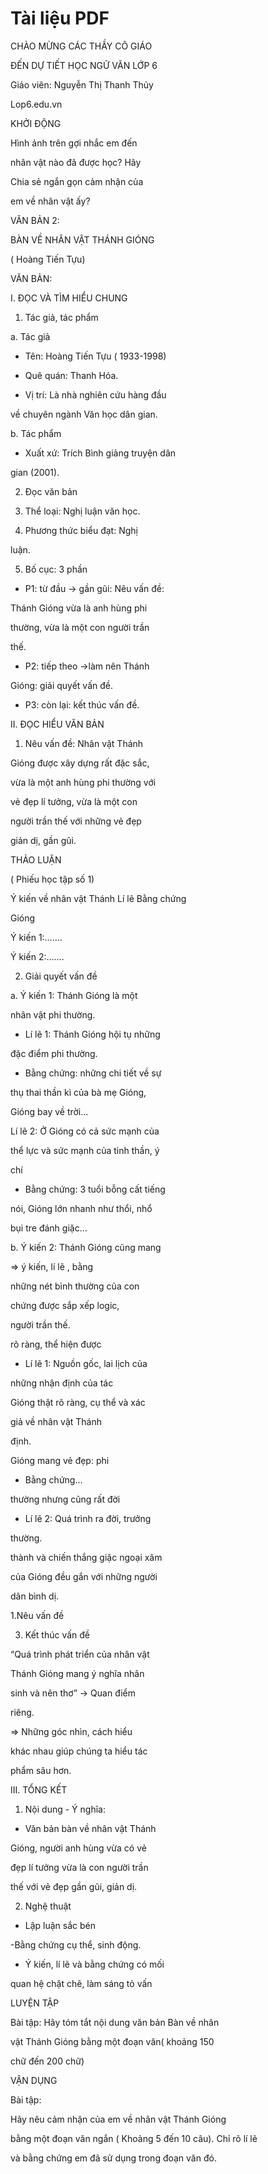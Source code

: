 # Tài liệu PDF

CHÀO MỪNG CÁC THẦY CÔ GIÁO

ĐẾN DỰ TIẾT HỌC NGỮ VĂN LỚP 6

Giáo viên: Nguyễn Thị Thanh Thủy

Lop6.edu.vn

KHỞI ĐỘNG

Hình ảnh trên gợi nhắc em đến

nhân vật nào đã được học? Hãy

Chia sẻ ngắn gọn cảm nhận của

em về nhân vật ấy?

VĂN BẢN 2:

BÀN VỀ NHÂN VẬT THÁNH GIÓNG

( Hoàng Tiến Tựu)

VĂN BẢN:

I. ĐỌC VÀ TÌM HIỂU CHUNG

1. Tác giả, tác phẩm

a. Tác giả

- Tên: Hoàng Tiến Tựu ( 1933-1998)

- Quê quán: Thanh Hóa.

- Vị trí: Là nhà nghiên cứu hàng đầu

về chuyên ngành Văn học dân gian.

b. Tác phẩm

- Xuất xứ: Trích Bình giảng truyện dân

gian (2001).

2. Đọc văn bản

3. Thể loại: Nghị luận văn học.

4. Phương thức biểu đạt: Nghị

luận.

5. Bố cục: 3 phần

- P1: từ đầu → gần gũi: Nêu vấn đề:

Thánh Gióng vừa là anh hùng phi

thường, vừa là một con người trần

thế.

- P2: tiếp theo →làm nên Thánh

Gióng: giải quyết vấn đề.

- P3: còn lại: kết thúc vấn đề.

II. ĐỌC HIỂU VĂN BẢN

1. Nêu vấn đề: Nhân vật Thánh

Gióng được xây dựng rất đặc sắc,

vừa là một anh hùng phi thường với

vẻ đẹp lí tưởng, vừa là một con

người trần thế với những vẻ đẹp

giản dị, gần gũi.

THẢO LUẬN

( Phiếu học tập số 1)

Ý kiến về nhân vật Thánh Lí lẽ Bằng chứng

Gióng

Ý kiến 1:…….

Ý kiến 2:…….

2. Giải quyết vấn đề

a. Ý kiến 1: Thánh Gióng là một

nhân vật phi thường.

- Lí lẽ 1: Thánh Gióng hội tụ những

đặc điểm phi thường.

+ Bằng chứng: những chi tiết về sự

thụ thai thần kì của bà mẹ Gióng,

Gióng bay về trời...

Lí lẽ 2: Ở Gióng có cả sức mạnh của

thể lực và sức mạnh của tinh thần, ý

chí

+ Bằng chứng: 3 tuổi bỗng cất tiếng

nói, Gióng lớn nhanh như thổi, nhổ

bụi tre đánh giặc…

b. Ý kiến 2: Thánh Gióng cũng mang

=> ý kiến, lí lẽ , bằng

những nét bình thường của con

chứng được sắp xếp logic,

người trần thế.

rõ ràng, thể hiện được

- Lí lẽ 1: Nguồn gốc, lai lịch của

những nhận định của tác

Gióng thật rõ ràng, cụ thể và xác

giả về nhân vật Thánh

định.

Gióng mang vẻ đẹp: phi

+ Bằng chứng…

thường nhưng cũng rất đời

- Lí lẽ 2: Quá trình ra đời, trưởng

thường.

thành và chiến thắng giặc ngoại xâm

của Gióng đều gắn với những người

dân bình dị.

1.Nêu vấn đề

3. Kết thúc vấn đề

“Quá trình phát triển của nhân vật

Thánh Gióng mang ý nghĩa nhân

sinh và nên thơ” -> Quan điểm

riêng.

=> Những góc nhìn, cách hiểu

khác nhau giúp chúng ta hiểu tác

phẩm sâu hơn.

III. TỔNG KẾT

1. Nội dung - Ý nghĩa:

- Văn bản bàn về nhân vật Thánh

Gióng, người anh hùng vừa có vẻ

đẹp lí tưởng vừa là con người trần

thế với vẻ đẹp gần gũi, giản dị.

2. Nghệ thuật

- Lập luận sắc bén

-Bằng chứng cụ thể, sinh động.

- Ý kiến, lí lẽ và bằng chứng có mối

quan hệ chặt chẽ, làm sáng tỏ vấn

LUYỆN TẬP

Bài tập: Hãy tóm tắt nội dung văn bản Bàn về nhân

vật Thánh Gióng bằng một đoạn văn( khoảng 150

chữ đến 200 chữ)

VẬN DỤNG

Bài tập:

Hãy nêu cảm nhận của em về nhân vật Thánh Gióng

bằng một đoạn văn ngắn ( Khoảng 5 đến 10 câu). Chỉ rõ lí lẽ

và bằng chứng em đã sử dụng trong đoạn văn đó.